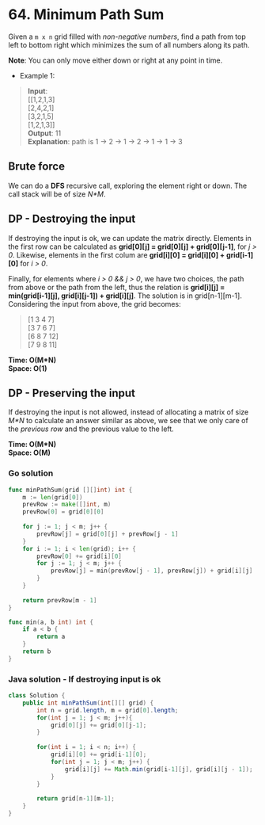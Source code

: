 # 64. Minimum Path Sum

Given a `m x n` grid filled with *non-negative numbers*, find a path from top left to bottom right
which minimizes the sum of all numbers along its path.

**Note**: You can only move either down or right at any point in time.

- Example 1:
> **Input**: <br>
> [[1,2,1,3] <br>
>  [2,4,2,1] <br>
>  [3,2,1,5] <br>
>  [1,2,1,3]] <br>
> **Output**: 11 <br>
> **Explanation**: path is 1 -> 2 -> 1 -> 2 -> 1 -> 1 -> 3

## Brute force
We can do a **DFS** recursive call, exploring the element right or down. The call stack will be of
size *N\*M*.

## DP - Destroying the input
If destroying the input is ok, we can update the matrix directly. Elements in the first row can be
calculated as **grid[0][j] = grid[0][j] + grid[0][j-1]**, for *j > 0*. Likewise, elements in the
first colum are **grid[i][0] = grid[i][0] + grid[i-1][0]** for *i > 0*.

Finally, for elements where *i > 0 && j > 0*, we have two choices, the path from above or the path
from the left, thus the relation is **grid[i][j] = min(grid[i-1][j], grid[i][j-1]) + grid[i][j]**.
The solution is in grid[n-1][m-1]. Considering the input from above, the grid becomes:
> [1 3 4 7] <br>
> [3 7 6 7] <br>
> [6 8 7 12] <br>
> [7 9 8 11]

**Time: O(M\*N) <br> Space: O(1)**

## DP - Preserving the input
If destroying the input is not allowed, instead of allocating a matrix of size *M\*N* to calculate
an answer similar as above, we see that we only care of the *previous row* and the previous value to
the left.

**Time: O(M\*N) <br> Space: O(M)**

### Go solution
```go
func minPathSum(grid [][]int) int {
    m := len(grid[0])
    prevRow := make([]int, m)
    prevRow[0] = grid[0][0]
    
    for j := 1; j < m; j++ {
        prevRow[j] = grid[0][j] + prevRow[j - 1]
    }
    for i := 1; i < len(grid); i++ {
        prevRow[0] += grid[i][0]
        for j := 1; j < m; j++ {
            prevRow[j] = min(prevRow[j - 1], prevRow[j]) + grid[i][j]
        }
    }
    
    return prevRow[m - 1]
}

func min(a, b int) int {
    if a < b {
        return a
    }
    return b
}
```
### Java solution - If destroying input is ok 
```java
class Solution {
    public int minPathSum(int[][] grid) {
        int n = grid.length, m = grid[0].length;
        for(int j = 1; j < m; j++){
            grid[0][j] += grid[0][j-1];
        }
        
        for(int i = 1; i < n; i++) {
            grid[i][0] += grid[i-1][0];
            for(int j = 1; j < m; j++) {
                grid[i][j] += Math.min(grid[i-1][j], grid[i][j - 1]);
            }
        }
        
        return grid[n-1][m-1];
    }
}
```